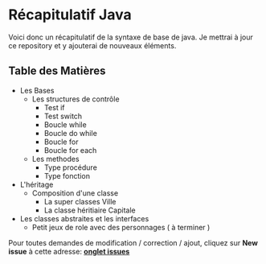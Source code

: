 # Récapitulatif Java

Voici donc un récapitulatif de la syntaxe de base de java.
Je mettrai à jour ce repository et y ajouterai de nouveaux éléments.

## Table des Matières

* Les Bases
	* Les structures de contrôle
		* Test if
		* Test switch
		* Boucle while
		* Boucle do while
		* Boucle for
		* Boucle for each
	* Les methodes
		* Type procédure
		* Type fonction
* L'héritage
	* Composition d'une classe
		* La super classes Ville
		* La classe héritiaire Capitale
* Les classes abstraites et les interfaces
	* Petit jeux de role avec des personnages ( à terminer )

Pour toutes demandes de modification / correction / ajout, cliquez sur **New issue** à cette adresse:
**[onglet issues](https://github.com/Reyoth/RecapJava/issues)**
